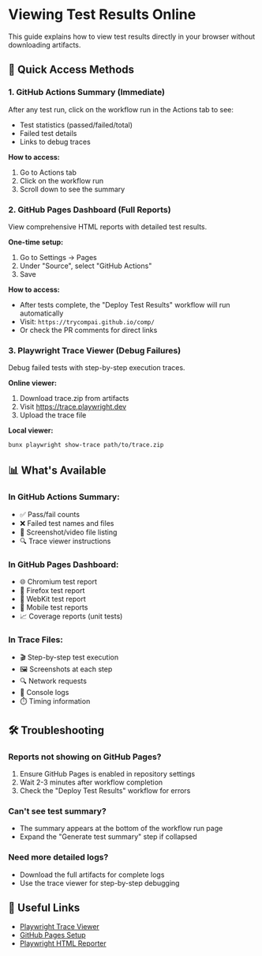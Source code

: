 # Viewing Test Results Online

This guide explains how to view test results directly in your browser without downloading artifacts.

## 🚀 Quick Access Methods

### 1. GitHub Actions Summary (Immediate)

After any test run, click on the workflow run in the Actions tab to see:

- Test statistics (passed/failed/total)
- Failed test details
- Links to debug traces

**How to access:**

1. Go to Actions tab
2. Click on the workflow run
3. Scroll down to see the summary

### 2. GitHub Pages Dashboard (Full Reports)

View comprehensive HTML reports with detailed test results.

**One-time setup:**

1. Go to Settings → Pages
2. Under "Source", select "GitHub Actions"
3. Save

**How to access:**

- After tests complete, the "Deploy Test Results" workflow will run automatically
- Visit: `https://trycompai.github.io/comp/`
- Or check the PR comments for direct links

### 3. Playwright Trace Viewer (Debug Failures)

Debug failed tests with step-by-step execution traces.

**Online viewer:**

1. Download trace.zip from artifacts
2. Visit https://trace.playwright.dev
3. Upload the trace file

**Local viewer:**

```bash
bunx playwright show-trace path/to/trace.zip
```

## 📊 What's Available

### In GitHub Actions Summary:

- ✅ Pass/fail counts
- ❌ Failed test names and files
- 📸 Screenshot/video file listing
- 🔍 Trace viewer instructions

### In GitHub Pages Dashboard:

- 🌐 Chromium test report
- 🦊 Firefox test report
- 🧭 WebKit test report
- 📱 Mobile test reports
- 📈 Coverage reports (unit tests)

### In Trace Files:

- 🎬 Step-by-step test execution
- 🖼️ Screenshots at each step
- 🔍 Network requests
- 📝 Console logs
- ⏱️ Timing information

## 🛠️ Troubleshooting

### Reports not showing on GitHub Pages?

1. Ensure GitHub Pages is enabled in repository settings
2. Wait 2-3 minutes after workflow completion
3. Check the "Deploy Test Results" workflow for errors

### Can't see test summary?

- The summary appears at the bottom of the workflow run page
- Expand the "Generate test summary" step if collapsed

### Need more detailed logs?

- Download the full artifacts for complete logs
- Use the trace viewer for step-by-step debugging

## 🔗 Useful Links

- [Playwright Trace Viewer](https://trace.playwright.dev)
- [GitHub Pages Setup](https://docs.github.com/en/pages/getting-started-with-github-pages)
- [Playwright HTML Reporter](https://playwright.dev/docs/test-reporters#html-reporter)
